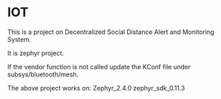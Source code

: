 # IOT

This is a project on Decentralized Social Distance Alert and Monitoring System.

It is zephyr project.

If the vendor function is not called update the KConf file under subsys/bluetooth/mesh.

The above project works on:
Zephyr_2.4.0
zephyr_sdk_0.11.3


